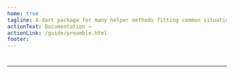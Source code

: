 ```yaml
---
home: true
tagline: A dart package for many helper methods fitting common situations 
actionText: Documentation →
actionLink: /guide/preamble.html
footer: 
---
```


#

----

